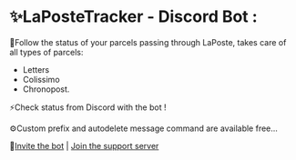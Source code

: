 <h1>✨LaPosteTracker - Discord Bot :</h1>

📌Follow the status of your parcels passing through LaPoste, takes care of all types of parcels:
- Letters
- Colissimo
- Chronopost.

⚡Check status from Discord with the bot !

⚙️Custom prefix and autodelete message command are available free...

🔗[Invite the bot](https://top.gg/bot/809782887587119135) | [Join the support server](https://discord.com/6nGhyhQEBg)
